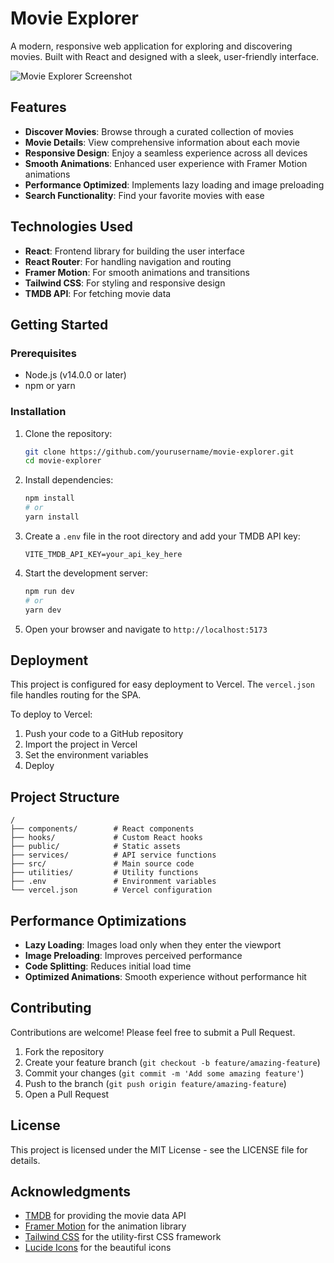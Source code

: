 # Movie Explorer

A modern, responsive web application for exploring and discovering movies. Built with React and designed with a sleek, user-friendly interface.

![Movie Explorer Screenshot](public/screenshot.jpg)

## Features

- **Discover Movies**: Browse through a curated collection of movies
- **Movie Details**: View comprehensive information about each movie
- **Responsive Design**: Enjoy a seamless experience across all devices
- **Smooth Animations**: Enhanced user experience with Framer Motion animations
- **Performance Optimized**: Implements lazy loading and image preloading
- **Search Functionality**: Find your favorite movies with ease

## Technologies Used

- **React**: Frontend library for building the user interface
- **React Router**: For handling navigation and routing
- **Framer Motion**: For smooth animations and transitions
- **Tailwind CSS**: For styling and responsive design
- **TMDB API**: For fetching movie data

## Getting Started

### Prerequisites

- Node.js (v14.0.0 or later)
- npm or yarn

### Installation

1. Clone the repository:
   ```bash
   git clone https://github.com/yourusername/movie-explorer.git
   cd movie-explorer
   ```

2. Install dependencies:
   ```bash
   npm install
   # or
   yarn install
   ```

3. Create a `.env` file in the root directory and add your TMDB API key:
   ```
   VITE_TMDB_API_KEY=your_api_key_here
   ```

4. Start the development server:
   ```bash
   npm run dev
   # or
   yarn dev
   ```

5. Open your browser and navigate to `http://localhost:5173`

## Deployment

This project is configured for easy deployment to Vercel. The `vercel.json` file handles routing for the SPA.

To deploy to Vercel:

1. Push your code to a GitHub repository
2. Import the project in Vercel
3. Set the environment variables
4. Deploy

## Project Structure

```
/
├── components/        # React components
├── hooks/             # Custom React hooks
├── public/            # Static assets
├── services/          # API service functions
├── src/               # Main source code
├── utilities/         # Utility functions
├── .env               # Environment variables
└── vercel.json        # Vercel configuration
```

## Performance Optimizations

- **Lazy Loading**: Images load only when they enter the viewport
- **Image Preloading**: Improves perceived performance
- **Code Splitting**: Reduces initial load time
- **Optimized Animations**: Smooth experience without performance hit

## Contributing

Contributions are welcome! Please feel free to submit a Pull Request.

1. Fork the repository
2. Create your feature branch (`git checkout -b feature/amazing-feature`)
3. Commit your changes (`git commit -m 'Add some amazing feature'`)
4. Push to the branch (`git push origin feature/amazing-feature`)
5. Open a Pull Request

## License

This project is licensed under the MIT License - see the LICENSE file for details.

## Acknowledgments

- [TMDB](https://www.themoviedb.org/) for providing the movie data API
- [Framer Motion](https://www.framer.com/motion/) for the animation library
- [Tailwind CSS](https://tailwindcss.com/) for the utility-first CSS framework
- [Lucide Icons](https://lucide.dev/) for the beautiful icons
